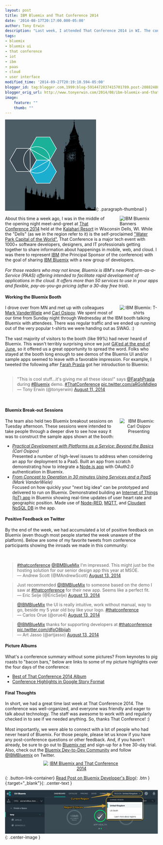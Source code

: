 ```yaml
---
layout: post
title: IBM Bluemix and That Conference 2014
date: '2014-08-17T20:17:00.000-05:00'
author: Tony Erwin
description: "Last week, I attended That Conference 2014 in WI. The conference is a major tech event with 1000+ attendees. I was there to share IBM Bluemix with this large group of developers. This post describes the highlights of that experience."
tags:
- bluemix
- bluemix ui
- that conference
- iot
- ibm
- paas
- cloud
- user interface
modified_time: '2014-09-27T20:19:10.594-05:00'
blogger_id: tag:blogger.com,1999:blog-5914472037415701789.post-2088248814310201783
blogger_orig_url: http://www.tonyerwin.com/2014/08/ibm-bluemix-and-that-conference-2014.html
image:
    feature: ""
    thumb: ""
---
```


![Bluemix UI Updates: Bluemix & Big Ben](/images/2014-11-20-bluemix-london-now-live/bluemixBigBen300.png){: .paragraph-thumbnail }

<!-- Adding hidden thumb because Blogger does weird cropping --> <img border="0" src="http://4.bp.blogspot.com/-WGuschb12Es/U_Aw9hdT66I/AAAAAAADqnE/L1wbhOGtkpU/s1600/bluemixThatConferenceThumb2.png" height="72" style="display: none;" width="72" /><a href="http://3.bp.blogspot.com/-G-cGia7quNU/U_AxCD-kvZI/AAAAAAADqnU/dBlWzkiIshA/s1600/IMG_3816.JPG" target="_blank"><img alt="IBM Bluemix Banners" src="http://3.bp.blogspot.com/-G-cGia7quNU/U_AxCD-kvZI/AAAAAAADqnU/dBlWzkiIshA/s1600/IMG_3816.JPG" scale="0" style="display: block; float: right; height: auto; margin: 0px 0px 0px 15px; max-height: 1197px; max-width: 1600px; padding: 0px 0px 0px 15px; position: relative; width: 25%;" title="IBM Bluemix Banners" /></a> <div class="tonyBlog">About this time a week ago, I was in the middle of the opening night meet-and-greet at <a href="https://www.thatconference.com/" target="_blank">That Conference 2014</a> held at the <a href="http://www.kalahariresorts.com/wisconsin" target="_blank">Kalahari Resort</a> in Wisconsin Dells, WI. While the "Dells" (as we in the region refer to it) is the self-proclaimed <a href="http://www.wisdells.com/wisconsin-dells.htm" target="_blank">"Water Park Capital of the World"</a>, That Conference is a major tech event with 1000+ software developers, designers, and IT professionals getting together to share information about happenings in mobile, web, and cloud. I was there to represent <a href="https://www.ibm.com/" target="_blank">IBM</a> (the Principal Sponsor of the conference) with the goal of sharing <a href="https://www.bluemix.net/" target="_blank">IBM Bluemix</a> with a new group of developers.<br /><br /><em>For those readers who may not know, Bluemix is IBM's new Platform-as-a-Service (PAAS) offering intended to facilitate rapid development of applications in the cloud. It offers more than 50 services to use in your apps and flexible, pay-as-you-go pricing (after a 30-day free trial).</em> <br /><h4>Working the Bluemix Booth</h4><div style="margin-top: 5px;"></div><a href="http://3.bp.blogspot.com/-ApGBMhFf7c8/U_DX5s-EXQI/AAAAAAADqpQ/ZV6W-j2XxU4/s1600/IMG_3833.JPG" target="_blank"><img alt="IBM Bluemix: T-shirts" src="http://3.bp.blogspot.com/-ApGBMhFf7c8/U_DX5s-EXQI/AAAAAAADqpQ/ZV6W-j2XxU4/s1600/IMG_3833.JPG" scale="0" style="display: block; float: right; height: auto; margin: margin: 0px 0px 0px 0px; max-height: 1204px; max-width: 1600px; padding: 0px 0px 0px 15px; position: relative; text-align: center; width: 25%;" title="IBM Bluemix: T-shirts" /></a> I drove over from MN and met up with colleagues <a href="https://twitter.com/MarkVanderwiele" target="_blank">Mark VanderWiele</a> and <a href="https://twitter.com/CloudsWithCarl" target="blank">Carl Osipov</a>. We spent most of our time from Sunday night through Wednesday at the IBM booth talking Bluemix with attendees. There was regular traffic and we ended up running out of the very popular t-shirts we were handing out as SWAG. :) <br /><br />The vast majority of visitors to the booth (like 99%) had never heard of Bluemix. This wasn't terribly surprising since we just <a href="https://developer.ibm.com/bluemix/2014/06/30/general-availability/" target="_blank">GA'ed at the end of June</a>, so it offered us a great opportunity to spread the word. Folks who stayed at the booth long enough to see demos of the Bluemix UI and/or sample apps seemed to leave with a favorable impression. For example, I tweeted the following after <a href="https://twitter.com/FarahPrasla" target="_blank">Farah Prasla</a> got her introduction to Bluemix:<br /><br /><blockquote class="twitter-tweet tw-align-center" lang="en">"This is cool stuff...it's giving me all these ideas!" says <a href="https://twitter.com/FarahPrasla">@FarahPrasla</a> during <a href="https://twitter.com/hashtag/Bluemix?src=hash">#Bluemix</a> demo. <a href="https://twitter.com/hashtag/ThatConference?src=hash">#ThatConference</a> <a href="http://t.co/aRGoMidleq">pic.twitter.com/aRGoMidleq</a><br />— Tony Erwin (@tonyerwin) <a href="https://twitter.com/tonyerwin/statuses/498908473464074240">August 11, 2014</a></blockquote><script async="" charset="utf-8" src="//platform.twitter.com/widgets.js"></script>  <br /><h4>Bluemix Break-out Sessions</h4><div style="margin-top: 5px;"></div><a href="http://3.bp.blogspot.com/-GsnSBPKYmDw/U_AxCUHqlII/AAAAAAADqnc/NSxHr5DiySY/s1600/IMG_3893.JPG" target="_blank"><img alt="IBM Bluemix: Carl Osipov Presenting" src="http://3.bp.blogspot.com/-GsnSBPKYmDw/U_AxCUHqlII/AAAAAAADqnc/NSxHr5DiySY/s1600/IMG_3893.JPG" scale="0" style="display: block; float: right; height: auto; margin: margin: 0px 0px 0px 0px; max-height: 1202px; max-width: 1600px; padding: 0px 0px 0px 15px; position: relative; text-align: center; width: 25%;" title="IBM Bluemix: Carl Osipov Presenting" /></a> The team also held two Bluemix breakout sessions on Tuesday afternoon. These sessions were intended to take people through a deeper dive to see how easy it was to construct the sample apps shown at the booth: <br /><ul><li><em><a href="https://www.thatconference.com/sessions/session/5472" target="_blank">Practical Development with Platforms as a Service: Beyond the Basics</a> (Carl Osipov)</em><br />Presented a number of high-level issues to address when considering an app for deployment to a PaaS. Built an app from scratch demonstrating how to integrate a <a href="https://ace.ng.bluemix.net/#/store/cloudOEPaneId=store&amp;appTemplateGuid=nodejsHelloWorld" target="_blank">Node.js app</a> with OAuth2.0 authentication in Bluemix. </li><li><em><a href="https://www.thatconference.com/sessions/session/5473" target="_blank">From Concept to Operation in 30 minutes Using Services and a PaaS</a> (Mark VanderWiele)</em><br />Focused on how quickly your "next big idea" can be prototyped and delivered to run on Bluemix. Demonstrated building an <a href="https://ace.ng.bluemix.net/#/store/cloudOEPaneId=store&amp;appTemplateGuid=iot-template" target="_blank">Internet of Things (IoT) app</a> in Bluemix showing real-time updates of user heart rate and geographic position. Made use of <a href="http://nodered.org/" target="_blank">Node-RED</a>, <a href="http://mqtt.org/" target="_blank">MQTT</a>, and <a href="https://ace.ng.bluemix.net/#/store/cloudOEPaneId=store&amp;serviceOfferingGuid=14c83ad2-6fd4-439a-8c3a-d1a20f8a2381" target="_blank">Cloudant NoSQL DB</a> in the app.  </li></ul><h4>Positive Feedback on Twitter</h4><div style="margin-top: 5px;">By the end of the week, we had accumulated a lot of positive feedback on Bluemix (even though most people started the week unaware of the platform). Below are some of my favorite tweets from conference participants showing the inroads we made in this community:</div><br /><!-- TWEETS -->  <br /><blockquote class="twitter-tweet tw-align-center" lang="en"><a href="https://twitter.com/hashtag/thatconference?src=hash">#thatconference</a> <a href="https://twitter.com/IBMBlueMix">@IBMBlueMix</a> I'm impressed. This might just be the hosting solution for our senior design app this year at MSOE.<br />— Andrew Scott (@MAndrewScott) <a href="https://twitter.com/MAndrewScott/statuses/499617951989768192">August 13, 2014</a></blockquote><blockquote class="twitter-tweet tw-align-center" lang="en">Just recommended <a href="https://twitter.com/IBMBlueMix">@IBMBlueMix</a> to someone based on the demo I saw at <a href="https://twitter.com/hashtag/thatconference?src=hash">#thatconference</a> for their new app. Seems like a perfect fit.<br />— Eric Selje (@EricSelje) <a href="https://twitter.com/EricSelje/statuses/499625270408904704">August 13, 2014</a></blockquote><blockquote class="twitter-tweet tw-align-center" lang="en"><a href="https://twitter.com/IBMBlueMix">@IBMBlueMix</a> the UI is really intuitive, work without manual, way to go, beside my 5 year old boy like your logo. <a href="https://twitter.com/hashtag/thatconference?src=hash">#thatconference</a><br />— Carlos Orue (@orue4) <a href="https://twitter.com/orue4/statuses/499623703265546240">August 13, 2014</a></blockquote><blockquote class="twitter-tweet tw-align-center" lang="en"><a href="https://twitter.com/IBMBlueMix">@IBMBlueMix</a> thanks for supporting developers at <a href="https://twitter.com/hashtag/thatconference?src=hash">#thatconference</a> <a href="http://t.co/dfpO8bjiah">pic.twitter.com/dfpO8bjiah</a><br />— Art Jasso (@artjasso) <a href="https://twitter.com/artjasso/statuses/499360097240612865">August 13, 2014</a></blockquote><h4>Picture Albums</h4><div style="margin-top: 5px;">What's a conference summary without some pictures? From keynotes to pig roasts to "bacon bars," below are links to some of my picture highlights over the four days of the conference:</div><ul><li><a href="https://plus.google.com/photos/101762715266093626994/albums/6047607579455629201" target="_blank">Best of That Conference 2014 Album</a></li><li><a href="https://plus.google.com/101762715266093626994/stories/c6ab6625-f1fe-3cfb-be10-608f7a9a9065147d81d6884" target="_blank">Conference Highlights in Google Story Format</a></li></ul><h4>Final Thoughts</h4><div style="margin-top: 5px;"></div>In short, we had a great time last week at That Conference 2014. The conference was well-organized, and everyone was friendly and eager to talk about technology. The staff was awesome to work with and regularly checked in to see if we needed anything. So, thanks That Conference! :)<br /><br />Most importantly, we were able to connect with a lot of people who had never heard of Bluemix. For those people, please let us know if you have any post-conference questions or other feedback. And, if you haven't already, be sure to go out to <a href="https://www.bluemix.net/" target="_blank">Bluemix.net</a> and sign-up for a free 30-day trial. Also, check out the <a href="https://developer.ibm.com/answers?community=bluemix" target="_blank">Bluemix Dev-to-Dev Community</a> and follow <a href="https://twitter.com/IBMBlueMix" target="_blank">@IBMBluemix</a> on Twitter. <a href="http://1.bp.blogspot.com/-Ehw64QbwHsE/U-6sTCtno2I/AAAAAAADqfA/M2uDg6KQ67M/s1600/bluemixThatConference.png" target="_blank"><img alt="IBM Bluemix and That Conference 2014" src="http://1.bp.blogspot.com/-Ehw64QbwHsE/U-6sTCtno2I/AAAAAAADqfA/M2uDg6KQ67M/s1600/bluemixThatConference.png" scale="0" style="display: block; height: auto; margin: 10px auto 10px auto; max-height: 220px; max-width: 440px; position: relative; text-align: center; width: 50%;" title="IBM Bluemix and That Conference 2014" /></a></div>

{: .button-link-container}
[Read Post on Bluemix Developer's Blog](https://www.ibm.com/blogs/bluemix/2014/11/bluemix-london/){: .btn }{:target="_blank"}{: .center-text }

![Bluemix UI Updates: Region Selector](/images/2014-11-20-bluemix-london-now-live/bluemixRegionsPulldown_annotated.png){: .center-image }